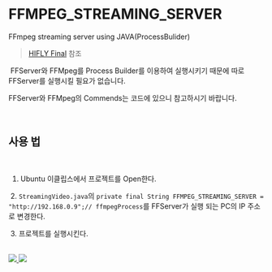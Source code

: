 # FFMPEG_STREAMING_SERVER
FFmpeg streaming server using JAVA(ProcessBulider)

> [HIFLY Final](https://github.com/HIFLY-CSM/HIFLY-Final) 참조

​
FFServer와 FFMpeg를 Process Builder를 이용하여 실행시키기 때문에 따로 FFServer를 실행시킬 필요가 없습니다.<br/>

FFServer와 FFMpeg의 Commends는 코드에 있으니 참고하시기 바랍니다.

​

## 사용 법

​
1. Ubuntu 이클립스에서 프로젝트를 Open한다.

​
2. ```StreamingVideo.java```의 ```private final String FFMPEG_STREAMING_SERVER = "http://192.168.0.9";// ffmpegProcess```를 FFServer가 실행 되는 PC의 IP 주소로 변경한다.

​
3. 프로젝트를 실행시킨다.


</br> 
<a href="mailto:dydtjr1994@gmail.com" target="_blank">
  <img src="https://img.shields.io/badge/E--mail-Yongseok%20choi-yellow.svg">
</a>
<a href="https://blog.naver.com/cys_star" target="_blank">
  <img src="https://img.shields.io/badge/Blog-cys__star%27s%20Blog-blue.svg">
</a>
